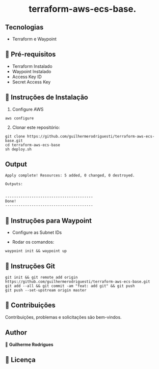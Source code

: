
<h1 align="center">terraform-aws-ecs-base.</h1>

## Tecnologias

* Terraform e Waypoint

## 🚨 Pré-requisitos

* Terraform Instalado
* Waypoint Instalado
* Access Key ID
* Secret Access Key

## 🔧 Instruções de Instalação
1. Configure AWS

```
aws configure
```
2.  Clonar este repositório:
```
git clone https://github.com/guilhermerodriguesti/terraform-aws-ecs-base.git
cd terraform-aws-ecs-base
sh deploy.sh
```

## Output
```
Apply complete! Resources: 5 added, 0 changed, 0 destroyed.

Outputs:


----------------------------------------
Done!
----------------------------------------
```

## 🔧 Instruções para Waypoint

* Configure as Subnet IDs

* Rodar os comandos:
```
waypoint init && waypoint up
```

## 🔧 Instruções Git
```
git init && git remote add origin https://github.com/guilhermerodriguesti/terraform-aws-ecs-base.git
git add --all && git commit -am "feat: add git" && git push
git push --set-upstream origin master 
```
## 🤝 Contribuições

Contribuições, problemas e solicitações são bem-vindos.<br />

## Author

👤 **Guilherme Rodrigues**

## 📝 Licença
